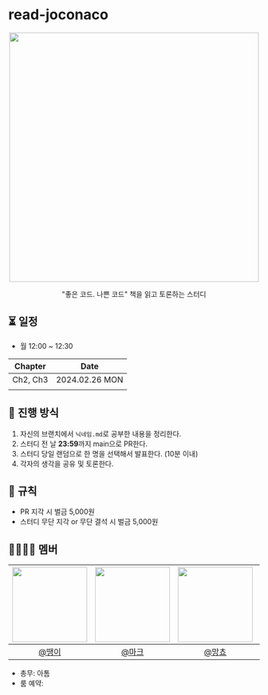 # read-joconaco
<div align=center>
  <img src="https://github.com/2024-woowacourse-study/read-joconaco/assets/101033262/5fcbb487-0adf-432a-b3b5-c98f4e9ac9da" height=500></img>

  "좋은 코드. 나쁜 코드" 책을 읽고 토론하는 스터디

</div>

## ⏳ 일정
- 월 12:00 ~ 12:30

|Chapter|Date|
|--|--|
|Ch2, Ch3|2024.02.26 MON|
|||

## 📗 진행 방식
1. 자신의 브랜치에서 `닉네임.md`로 공부한 내용을 정리한다.
2. 스터디 전 날 **23:59**까지 main으로 PR한다.
3. 스터디 당일 랜덤으로 한 명을 선택해서 발표한다. (10분 이내)
4. 각자의 생각을 공유 및 토론한다.

## 🧨 규칙
- PR 지각 시 벌금 5,000원
- 스터디 무단 지각 or 무단 결석 시 벌금 5,000원

## 👨‍👨‍👦‍👦 멤버
|<img src="https://avatars.githubusercontent.com/u/110461155?v=4" width=150>|<img src="https://avatars.githubusercontent.com/u/93831492?v=4" width=150>|<img src="https://avatars.githubusercontent.com/u/64410384?v=4" width=150>|<img src="https://avatars.githubusercontent.com/u/119468757?v=4" width=150>|<img src="https://avatars.githubusercontent.com/u/39932141?v=4" width=150>|<img src="https://avatars.githubusercontent.com/u/101033262?v=4" width=150>|
|:--:|:--:|:--:|:--:|:--:|:--:|
|[@땡이](https://github.com/J-I-H-O)|[@마크](https://github.com/seunghye218)|[@망쵸](https://github.com/3Juhwan)|[@뽀로로](https://github.com/jcoding-play)|[@아톰](https://github.com/le2sky)|[@프린](https://github.com/GIVEN53)|

- 총무: 아톰
- 룸 예약: 
